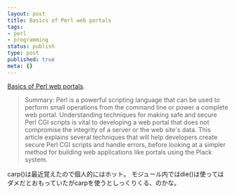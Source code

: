 ```yaml
---
layout: post
title: Basics of Perl web portals
tags:
- perl
- programming
status: publish
type: post
published: true
meta: {}
---
```

<a href="http://www.ibm.com/developerworks/aix/library/au-perlweb_revision/index.html?ca=drs-">Basics of Perl web portals</a>.
<blockquote>Summary: Perl is a powerful scripting language that can be used to perform small operations from the command line or power a complete web portal. Understanding techniques for making safe and secure Perl CGI scripts is vital to developing a web portal that does not compromise the integrity of a server or the web site's data. This article explains several techniques that will help developers create secure Perl CGI scripts and handle errors, before looking at a simpler method for building web applications like portals using the Plack system.</blockquote>
carp()は最近覚えたので個人的にはホット。 モジュール内ではdie()は使ってはダメだとおもっていたがcarpを使うとしっくりくる、のかな。
